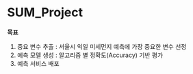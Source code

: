 # SUM_Project
**목표** 
1. 중요 변수 추출 : 서울시 익일 미세먼지 예측에 가장 중요한 변수 선정
2. 예측 모델 생성 : 알고리즘 별 정확도(Accuracy) 기반 평가
3. 예측 서비스 배포

